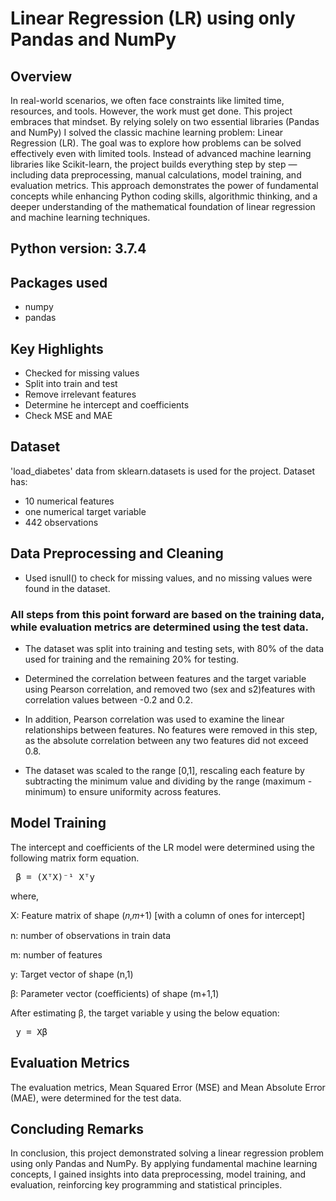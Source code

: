 # Linear Regression (LR) using only Pandas and NumPy
## Overview
In real-world scenarios, we often face constraints like limited time, resources, and tools. However, the work must get done. This project embraces that mindset. By relying solely on two essential libraries (Pandas and NumPy) I solved the classic machine learning problem: Linear Regression (LR).
The goal was to explore how problems can be solved effectively even with limited tools. Instead of advanced machine learning libraries like Scikit-learn, the project builds everything step by step — including data preprocessing, manual calculations, model training, and evaluation metrics.
This approach demonstrates the power of fundamental concepts while enhancing Python coding skills, algorithmic thinking, and a deeper understanding of the mathematical foundation of linear regression and machine learning techniques.

## Python version: 3.7.4
## Packages used
* numpy
* pandas

## Key Highlights
* Checked for missing values
* Split into train and test
* Remove irrelevant features
* Determine he intercept and coefficients
* Check MSE and MAE

## Dataset
'load_diabetes' data from sklearn.datasets is used for the project. Dataset has:
* 10 numerical features
* one numerical target variable
* 442 observations

## Data Preprocessing and Cleaning
* Used isnull() to check for missing values, and no missing values were found in the dataset.
  
### All steps from this point forward are based on the training data, while evaluation metrics are determined using the test data.
  
* The dataset was split into training and testing sets, with 80% of the data used for training and the remaining 20% for testing.
  
* Determined the correlation between features and the target variable using Pearson correlation, and removed two (sex and s2)features with correlation values between -0.2 and 0.2. 

* In addition, Pearson correlation was used to examine the linear relationships between features. No features were removed in this step, as the absolute correlation between any two features did not exceed 0.8.

* The dataset was scaled to the range [0,1], rescaling each feature by subtracting the minimum value and dividing by the range (maximum - minimum) to ensure uniformity across features.

## Model Training
The intercept and coefficients of the LR model were determined using the following matrix form equation.
<pre> β = (XᵀX)⁻¹ Xᵀy </pre>

where,

X: Feature matrix of shape (𝑛,𝑚+1) [with a column of ones for intercept] 

n: number of observations in train data

m: number of features

y: Target vector of shape (n,1)

β: Parameter vector (coefficients) of shape (m+1,1)

After estimating β, the target variable y using the below equation:
<pre> y = Xβ </pre>

## Evaluation Metrics
The evaluation metrics, Mean Squared Error (MSE) and Mean Absolute Error (MAE), were determined for the test data. 

## Concluding Remarks
In conclusion, this project demonstrated solving a linear regression problem using only Pandas and NumPy. By applying fundamental machine learning concepts, I gained insights into data preprocessing, model training, and evaluation, reinforcing key programming and statistical principles.
